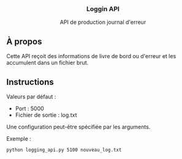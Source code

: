 
<br />
<div align="center">
  

  <h3 align="center">Loggin API</h3>

  <p align="center">
    API de production journal d'erreur </p>
    
    

</div>


<!-- À propos -->
## À propos

Cette API reçoit des informations de livre de bord ou d'erreur et les accumulent dans un fichier brut.



<!-- Instructions -->
## Instructions

Valeurs par défaut :
* Port : 5000
* Fichier de sortie : log.txt

Une configuration peut-être spécifiée par les arguments. 

Exemple :
   ```sh
   python logging_api.py 5100 nouveau_log.txt
   ```




